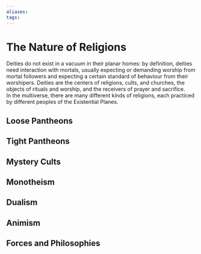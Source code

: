```yaml
---
aliases: 
tags: 
---
```

# The Nature of Religions
Deities do not exist in a vacuum in their planar homes: by definition, deities need interaction with mortals, usually expecting or demanding worship from mortal followers and expecting a certain standard of behaviour from their worshipers. Deities are the centers of religions, cults, and churches, the objects of rituals and worship, and the receivers of prayer and sacrifice. 
<br>In the multiverse, there are many different kinds of religions, each practiced by different peoples of the Existential Planes. 
## Loose Pantheons
## Tight Pantheons
## Mystery Cults
## Monotheism
## Dualism
## Animism
## Forces and Philosophies